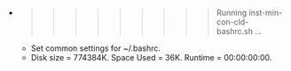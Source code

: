 * >>>>>>>>> Running inst-min-con-cld-bashrc.sh ...
  * Set common settings for ~/.bashrc.
  * Disk size = 774384K. Space Used = 36K. Runtime = 00:00:00:00.
